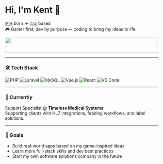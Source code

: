 # Hi, I'm Kent 👋  
🇵🇭 born → 🇨🇦 based  
🎮 Gamer first, dev by purpose — coding to bring my ideas to life.

<p align="center">
  <img src="https://media4.giphy.com/media/v1.Y2lkPTc5MGI3NjExMXliNmplbWxoNXB6anRtbWN4dHkzbHo1eXFqbWE1bzFvd3c5Y2c2dCZlcD12MV9pbnRlcm5hbF9naWZfYnlfaWQmY3Q9Zw/6h0nAqfqZGygSjr6kp/giphy.gif" height="50" width="100%"/>
</p>

---

### 🛠️ Tech Stack

![PHP](https://img.shields.io/badge/PHP-777BB4?style=flat&logo=php&logoColor=white)
![Laravel](https://img.shields.io/badge/Laravel-E74430?style=flat&logo=laravel&logoColor=white)
![MySQL](https://img.shields.io/badge/MySQL-4479A1?style=flat&logo=mysql&logoColor=white)
![Vue.js](https://img.shields.io/badge/Vue.js-4FC08D?style=flat&logo=vuedotjs&logoColor=white)
![React](https://img.shields.io/badge/React-20232A?style=flat&logo=react&logoColor=61DAFB)
![VS Code](https://img.shields.io/badge/VS_Code-007ACC?style=flat&logo=visual-studio-code&logoColor=white)

---

### 💼 Currently
Support Specialist @ **Timeless Medical Systems**  
Supporting clients with HL7 integrations, feeding workflows, and label solutions.

---

### 🚀 Goals
- Build real-world apps based on my game-inspired ideas  
- Learn more full-stack skills and dev best practices  
- Start my own software solutions company in the future

